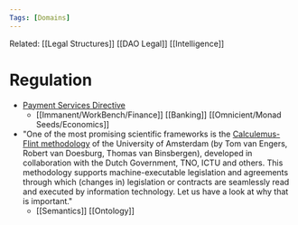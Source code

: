 ```yaml
---
Tags: [Domains]
---
```

Related: [[Legal Structures]] [[DAO Legal]] [[Intelligence]]

# Regulation
- [Payment Services Directive](https://en.wikipedia.org/wiki/Payment_Services_Directive) 
	- [[Immanent/WorkBench/Finance]] [[Banking]] [[Omnicient/Monad Seeds/Economics]]
- "One of the most promising scientific frameworks is the [Calculemus-Flint methodology](https://www.researchgate.net/profile/Robert-Van-Doesburg) of the University of Amsterdam (by Tom van Engers, Robert van Doesburg, Thomas van Binsbergen), developed in collaboration with the Dutch Government, TNO, ICTU and others. This methodology supports machine-executable legislation and agreements through which (changes in) legislation or contracts are seamlessly read and executed by information technology. Let us have a look at why that is important." 
	- [[Semantics]] [[Ontology]]

